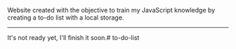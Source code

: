Website created with the objective to train my JavaScript knowledge by creating a to-do list with a local storage.
<hr>

It's not ready yet, I'll finish it soon.# to-do-list
